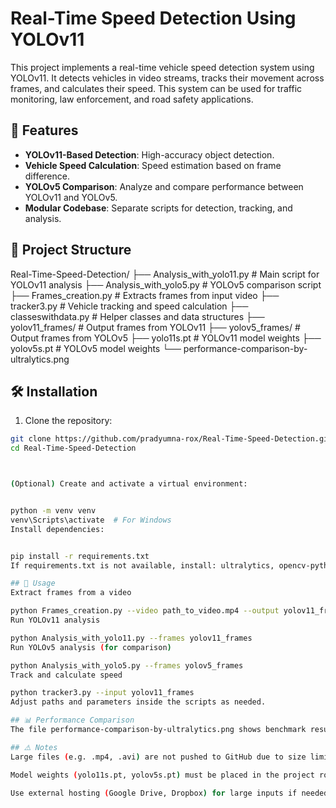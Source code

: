 # Real-Time Speed Detection Using YOLOv11

This project implements a real-time vehicle speed detection system using YOLOv11. It detects vehicles in video streams, tracks their movement across frames, and calculates their speed. This system can be used for traffic monitoring, law enforcement, and road safety applications.

## 🚀 Features

- **YOLOv11-Based Detection**: High-accuracy object detection.
- **Vehicle Speed Calculation**: Speed estimation based on frame difference.
- **YOLOv5 Comparison**: Analyze and compare performance between YOLOv11 and YOLOv5.
- **Modular Codebase**: Separate scripts for detection, tracking, and analysis.

## 📁 Project Structure

Real-Time-Speed-Detection/
├── Analysis_with_yolo11.py # Main script for YOLOv11 analysis
├── Analysis_with_yolo5.py # YOLOv5 comparison script
├── Frames_creation.py # Extracts frames from input video
├── tracker3.py # Vehicle tracking and speed calculation
├── classeswithdata.py # Helper classes and data structures
├── yolov11_frames/ # Output frames from YOLOv11
├── yolov5_frames/ # Output frames from YOLOv5
├── yolo11s.pt # YOLOv11 model weights
├── yolov5s.pt # YOLOv5 model weights
└── performance-comparison-by-ultralytics.png




## 🛠️ Installation

1. Clone the repository:

```bash
git clone https://github.com/pradyumna-rox/Real-Time-Speed-Detection.git
cd Real-Time-Speed-Detection



(Optional) Create and activate a virtual environment:


python -m venv venv
venv\Scripts\activate  # For Windows
Install dependencies:


pip install -r requirements.txt
If requirements.txt is not available, install: ultralytics, opencv-python, numpy, etc.

## 🎥 Usage
Extract frames from a video

python Frames_creation.py --video path_to_video.mp4 --output yolov11_frames
Run YOLOv11 analysis

python Analysis_with_yolo11.py --frames yolov11_frames
Run YOLOv5 analysis (for comparison)

python Analysis_with_yolo5.py --frames yolov5_frames
Track and calculate speed

python tracker3.py --input yolov11_frames
Adjust paths and parameters inside the scripts as needed.

## 📊 Performance Comparison
The file performance-comparison-by-ultralytics.png shows benchmark results comparing YOLOv11 and YOLOv5 in terms of speed, accuracy, and performance on this dataset.

## ⚠️ Notes
Large files (e.g. .mp4, .avi) are not pushed to GitHub due to size limits.

Model weights (yolo11s.pt, yolov5s.pt) must be placed in the project root.

Use external hosting (Google Drive, Dropbox) for large inputs if needed.
